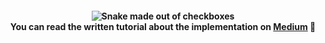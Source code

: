 <h4 align="center">
    <img src="https://github.com/flowforfrank/checksnake/blob/master/hero.jpg?raw=true" alt="Snake made out of checkboxes" /><br />
    You can read the written tutorial about the implementation on <strong><a href="https://medium.com/better-programming/how-i-made-a-snake-game-out-of-checkboxes-5a5e3c4c07b1">Medium</a></strong> 🐍
</h4>
